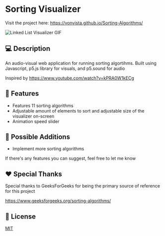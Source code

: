 # Sorting Visualizer

Visit the project here: https://vonvista.github.io/Sorting-Algorithms/

![Linked List Visualizer GIF](https://vonvista.github.io/Sorting-Algorithms/assets/SortV%20Gif.gif)

## 💻 Description

An audio-visual web application for running sorting algortihms. Built using Javascript, p5.js library for visuals, and p5.sound for audio

Inspired by https://www.youtube.com/watch?v=kPRA0W1kECg

## 🔎 Features

* Features 11 sorting algorithms
* Adjustable amount of elements to sort and adjustable size of the visualizer on-screen
* Animation speed slider

## 🔭 Possible Additions
-  Implement more sorting algorithms

If there's any features you can suggest, feel free to let me know

## ❤️ Special Thanks

Special thanks to GeeksForGeeks for being the primary source of reference for this project

https://www.geeksforgeeks.org/sorting-algorithms/

## 📝 License
[MIT](https://choosealicense.com/licenses/mit/)

 
